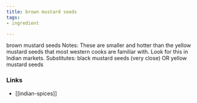 ```yaml
---
title: brown mustard seeds
tags:
- ingredient

---
```

brown mustard seeds Notes: These are smaller and hotter than the yellow mustard seeds that most western cooks are familiar with. Look for this in Indian markets. Substitutes: black mustard seeds (very close) OR yellow mustard seeds

### Links

* [[indian-spices]]
